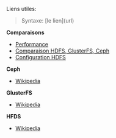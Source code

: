 Liens utiles:

> Syntaxe: \[le lien](url)

**Comparaisons**

-  [Performance](http://iopscience.iop.org/article/10.1088/1742-6596/513/4/042014/pdf)
- [Comparaison HDFS, GlusterFS, Ceph](https://blog.groupe-sii.com/comparaison-hdfs-glusterfs-ceph)
- [Configuration HDFS](https://books.google.be/books?id=oKiLDQAAQBAJ&pg=PT163&lpg=PT163&dq=possibilit%C3%A9+configuration+hadoop&source=bl&ots=hpdwl4GTKG&sig=4j9Mv0NBh0uqQGJnQ73pvWV2EJU&hl=fr&sa=X&ved=0ahUKEwi0wJ3S4IbXAhUrJ8AKHf1-DAQQ6AEIVjAF#v=onepage&q=possibilit%C3%A9%20configuration%20hadoop&f=false)

**Ceph**

- [Wikipedia](https://en.wikipedia.org/wiki/Ceph_(software))

**GlusterFS**
- [Wikipedia](https://en.wikipedia.org/wiki/GlusterFS)

**HFDS**
- [Wikipedia](https://en.wikipedia.org/wiki/Apache_Hadoop#Hadoop_distributed_file_system)


